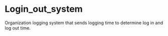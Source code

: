 # Login_out_system
Organization logging system that sends logging time to determine log in and log out time. 
